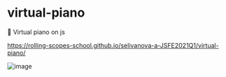 # virtual-piano
🎹 Virtual piano on js  

https://rolling-scopes-school.github.io/selivanova-a-JSFE2021Q1/virtual-piano/  

![image](https://user-images.githubusercontent.com/70809769/111870232-4bd82e00-89a5-11eb-97d8-ecd324fcb151.png)

